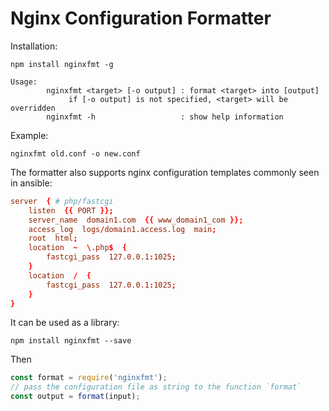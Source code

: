 # Nginx Configuration Formatter

Installation:

```shell
npm install nginxfmt -g
```


```shell
Usage:
        nginxfmt <target> [-o output] : format <target> into [output]
             if [-o output] is not specified, <target> will be overridden
        nginxfmt -h                   : show help information
```

Example:

```shell
nginxfmt old.conf -o new.conf
```

The formatter also supports nginx configuration templates commonly seen in ansible:

```conf
server  { # php/fastcgi
    listen  {{ PORT }};
    server_name  domain1.com  {{ www_domain1_com }};
    access_log  logs/domain1.access.log  main;
    root  html;
    location  ~  \.php$  {
        fastcgi_pass  127.0.0.1:1025;
    }
    location  /  {
        fastcgi_pass  127.0.0.1:1025;
    }
}
```

It can be used as a library:

```shell
npm install nginxfmt --save
```

Then

```js
const format = require('nginxfmt');
// pass the configuration file as string to the function `format`
const output = format(input);
```